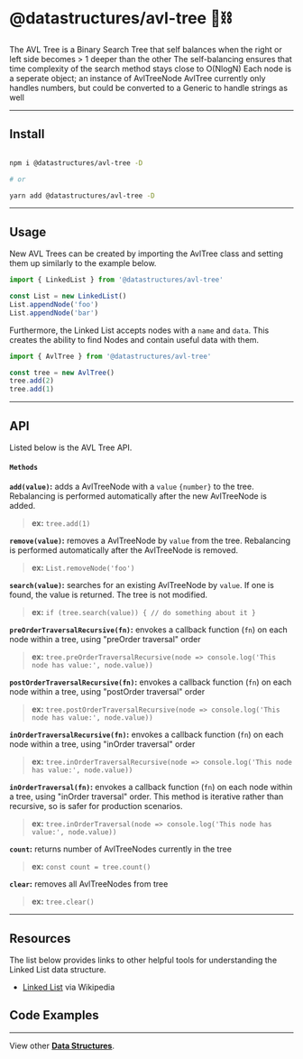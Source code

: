 # @datastructures/avl-tree 🦄⛓

The AVL Tree is a Binary Search Tree that self balances when the right or left side becomes > 1 deeper than the other
The self-balancing ensures that time complexity of the search method stays close to O(NlogN)
Each node is a seperate object; an instance of AvlTreeNode
AvlTree currently only handles numbers, but could be converted to a Generic to handle strings as well

---

## Install

```sh

npm i @datastructures/avl-tree -D

# or

yarn add @datastructures/avl-tree -D

```

---

## Usage

New AVL Trees can be created by importing the AvlTree class and setting them up similarly to the example below.

```javascript
import { LinkedList } from '@datastructures/avl-tree'

const List = new LinkedList()
List.appendNode('foo')
List.appendNode('bar')
```

Furthermore, the Linked List accepts nodes with a `name` and `data`. This creates the ability to find Nodes and contain useful data with them.

```javascript
import { AvlTree } from '@datastructures/avl-tree'

const tree = new AvlTree()
tree.add(2)
tree.add(1)
```

---

## API

Listed below is the AVL Tree API.

#### `Methods`

**`add(value)`:** adds a AvlTreeNode with a `value` `{number}` to the tree. Rebalancing is performed automatically after the new AvlTreeNode is added.

> **ex:** `tree.add(1)`

**`remove(value)`:** removes a AvlTreeNode by `value` from the tree. Rebalancing is performed automatically after the AvlTreeNode is removed.

> **ex:** `List.removeNode('foo')`

**`search(value)`:** searches for an existing AvlTreeNode by `value`. If one is found, the value is returned. The tree is not modified.

> **ex:** `if (tree.search(value)) { // do something about it }`

**`preOrderTraversalRecursive(fn)`:** envokes a callback function (`fn`) on each node within a tree, using "preOrder traversal" order

> **ex:** `tree.preOrderTraversalRecursive(node => console.log('This node has value:', node.value))`

**`postOrderTraversalRecursive(fn)`:** envokes a callback function (`fn`) on each node within a tree, using "postOrder traversal" order

> **ex:** `tree.postOrderTraversalRecursive(node => console.log('This node has value:', node.value))`

**`inOrderTraversalRecursive(fn)`:** envokes a callback function (`fn`) on each node within a tree, using "inOrder traversal" order

> **ex:** `tree.inOrderTraversalRecursive(node => console.log('This node has value:', node.value))`

**`inOrderTraversal(fn)`:** envokes a callback function (`fn`) on each node within a tree, using "inOrder traversal" order. This method is iterative rather than recursive, so is safer for production scenarios.

> **ex:** `tree.inOrderTraversal(node => console.log('This node has value:', node.value))`

**`count`:** returns number of AvlTreeNodes currently in the tree

> **ex:** `const count = tree.count()`

**`clear`:** removes all AvlTreeNodes from tree

> **ex:** `tree.clear()`

---

## Resources

The list below provides links to other helpful tools for understanding the Linked List data structure.

- [Linked List](https://en.wikipedia.org/wiki/AVL_tree) via Wikipedia

## Code Examples

---

View other [**Data Structures**](../../).
